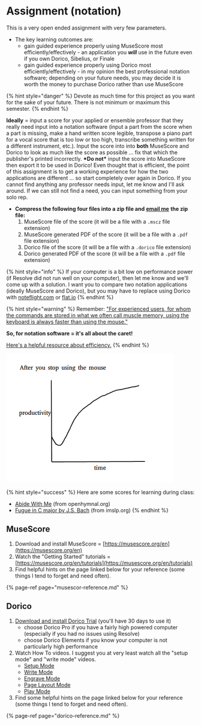 # Assignment \(notation\)

This is a very open ended assignment with very few parameters. 

* The key learning outcomes are:
  * gain guided experience properly using MuseScore most efficiently/effectively - an application you _**will**_ use in the future even if you own Dorico, Sibelius, or Finale
  * gain guided experience properly using Dorico most efficiently/effectively - in my opinion the best professional notation software; depending on your future needs, you may decide it is worth the money to purchase Dorico rather than use MuseScore

{% hint style="danger" %}
Devote as much time for this project as you want for the sake of your future. There is not minimum or maximum this semester.
{% endhint %}

**Ideally** = input a score for your applied or ensemble professor that they really need input into a notation software \(input a part from the score when a part is missing, make a hand written score legible, transpose a piano part for a vocal score that is too low or too high, transcribe something written for a different instrument, etc.\). Input the score into into **both** MuseScore and Dorico to look as much like the score as possible ...  fix that which the publisher's printed incorrectly. **\*Do not\*** input the score into MuseScore then export it to be used in Dorico! Even thought that is efficient, the point of this assignment is to get a working experience for how the two applications are different ... so start completely over again in Dorico. If you cannot find anything any professor needs input, let me know and I'll ask around. If we can still not find a need, you can input something from your solo rep.

* **Compress the following four files into a zip file and** [**email me**](https://www.baylor.edu/music/index.php?id=951763) **the zip file:**
  1. MuseScore file of the score \(it will be a file with a `.mscz` file extension\)
  2. MuseScore generated PDF of the score \(it will be a file with a `.pdf` file extension\)
  3. Dorico file of the score \(it will be a file with a `.dorico` file extension\)
  4. Dorico generated PDF of the score \(it will be a file with a `.pdf` file extension\)

{% hint style="info" %}
If your computer is a bit low on performance power \(if Resolve did not run well on your computer\), then let me know and we'll come up with a solution. I want you to compare two notation applications \(ideally MuseScore and Dorico\), but you may have to replace using Dorico with [noteflight.com](https://www.noteflight.com/) or [flat.io](https://flat.io/)
{% endhint %}

{% hint style="warning" %}
Remember: ["For experienced users, for whom the commands are stored in what we often call muscle memory, using the keyboard is always faster than using the mouse."](https://www.codementor.io/@igorpejic/it-s-time-to-stop-using-the-mouse-hg895pcbh)

**So, for notation software = it's all about the caret!**

[Here's a helpful resource about efficiency.](https://www.cowirrie.com/blog/efficiently-write-sheet-music/)
{% endhint %}

![](../../../.gitbook/assets/image%20%283%29.png)

{% hint style="success" %}
Here are some scores for learning during class:

* [Abide With Me](http://openhymnal.org/Pdf/Abide_With_Me-Eventide.pdf) \(from openhymnal.org\)
* [Fugue in C major by J.S. Bach](https://imslp.org/wiki/Fugue_in_C_major,_BWV_952_%28Bach,_Johann_Sebastian%29#IMSLP323148) \(from imslp.org\)
{% endhint %}

## MuseScore

1. Download and install MuseScore = [https://musescore.org/en](https://musescore.org/en)
2. Watch the "Getting Started" tutorials = [https://musescore.org/en/tutorials](https://musescore.org/en/tutorials)
3. Find helpful hints on the page linked below for your reference \(some things I tend to forget and need often\).

{% page-ref page="musescor-reference.md" %}

## Dorico

1. [Download and install Dorico Trial](https://new.steinberg.net/dorico/trial/) \(you'll have 30 days to use it\)
   * choose Dorico Pro if you have a fairly high powered computer \(especially if you had no issues using Resolve\)
   * choose Dorico Elements if you know your computer is not particularly high performance
2. Watch How To videos. I suggest you at very least watch all the "setup mode" and "write mode" videos.
   * [Setup Mode](https://www.youtube.com/playlist?list=PLoyaeouPUsdsCpYCYhxnK5j-o6U8q8Hpv)
   * [Write Mode](https://www.youtube.com/playlist?list=PLoyaeouPUsdsnltPMEyV6pzuHh6cs9-Cp)
   * [Engrave Mode](https://www.youtube.com/playlist?list=PLoyaeouPUsdvy438lfsc78RZxhKTdOcKN)
   * [Page Layout Mode](https://www.youtube.com/playlist?list=PLoyaeouPUsdtQAPZqIiDYPNVCJEczPYaG)
   * [Play Mode](https://www.youtube.com/playlist?list=PLoyaeouPUsdt6H-SQgBH3_2-_qC-YxGHA)
3. Find some helpful hints on the page linked below for your reference \(some things I tend to forget and need often\).

{% page-ref page="dorico-reference.md" %}



